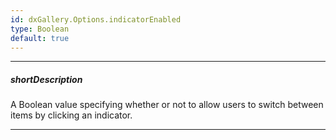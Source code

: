 ```yaml
---
id: dxGallery.Options.indicatorEnabled
type: Boolean
default: true
---
```

---
##### shortDescription
A Boolean value specifying whether or not to allow users to switch between items by clicking an indicator.

---
